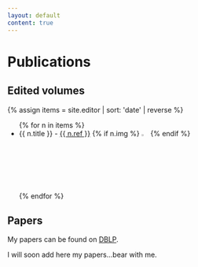 ```yaml
---
layout: default
content: true
---
```

# Publications


## Edited volumes

{% assign items = site.editor | sort: 'date' | reverse %}

<div>
  <ul>
    {% for n in items %}
      <li>{{ n.title }} -  <a href="{{ n.url }}</li>">{{ n.ref }}</a> {% if n.img %} <img alt="{{ n.title }}" src="{{ n.img }}" width="3%" /> {% endif %}</li>
    {% endfor %}
  </ul>
</div>


## Papers

My papers can be found on 
[DBLP](http://www.informatik.uni-trier.de/~ley/pers/hd/t/Tuosto:Emilio.html).

I will soon add here my papers...bear with me.

